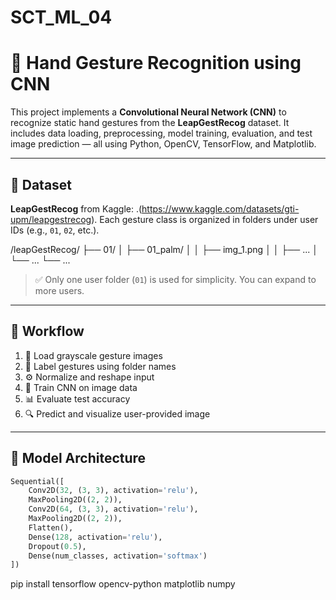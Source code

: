 # SCT_ML_04

# 🤖 Hand Gesture Recognition using CNN

This project implements a **Convolutional Neural Network (CNN)** to recognize static hand gestures from the **LeapGestRecog** dataset. It includes data loading, preprocessing, model training, evaluation, and test image prediction — all using Python, OpenCV, TensorFlow, and Matplotlib.

---

## 📂 Dataset

**LeapGestRecog** from Kaggle:  .(https://www.kaggle.com/datasets/gti-upm/leapgestrecog).
Each gesture class is organized in folders under user IDs (e.g., `01`, `02`, etc.).

/leapGestRecog/
├── 01/
│ ├── 01_palm/
│ │ ├── img_1.png
│ │ ├── ...
│ └── ...
└── ...


> ✅ Only one user folder (`01`) is used for simplicity. You can expand to more users.

---

## 🚀 Workflow

1. 📁 Load grayscale gesture images
2. 🔖 Label gestures using folder names
3. ⚙️ Normalize and reshape input
4. 🧠 Train CNN on image data
5. 📊 Evaluate test accuracy
6. 🔍 Predict and visualize user-provided image

---

## 🧠 Model Architecture

```python
Sequential([
    Conv2D(32, (3, 3), activation='relu'),
    MaxPooling2D((2, 2)),
    Conv2D(64, (3, 3), activation='relu'),
    MaxPooling2D((2, 2)),
    Flatten(),
    Dense(128, activation='relu'),
    Dropout(0.5),
    Dense(num_classes, activation='softmax')
])
```
pip install tensorflow opencv-python matplotlib numpy
